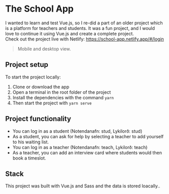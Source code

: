 # The School App
I wanted to learn and test Vue.js, so I re-did a part of an older project which is a platform for teachers and students. It was a fun project, and I would love to continue it using Vue.js and create a complete project.<br>
Check out the project live with Netlify: https://school-app.netlify.app/#/login
> Mobile and desktop view.

## Project setup
To start the project locally: 
  1. Clone or download the app
  2. Open a terminal in the root folder of the project
  3. Install the dependencies with the command `yarn`
  4. Then start the project with `yarn serve`

## Project functionality
  * You can log in as a student (Notendanafn: stud, Lykilorð: stud)
  * As a student, you can ask for help by selecting a teacher to add yourself to his waiting list.
  * You can log in as a teacher (Notendanafn: teach, Lykilorð: teach)
  * As a teacher, you can add an interview card where students would then book a timeslot.

## Stack
This project was built with Vue.js and Sass and the data is stored loacally..